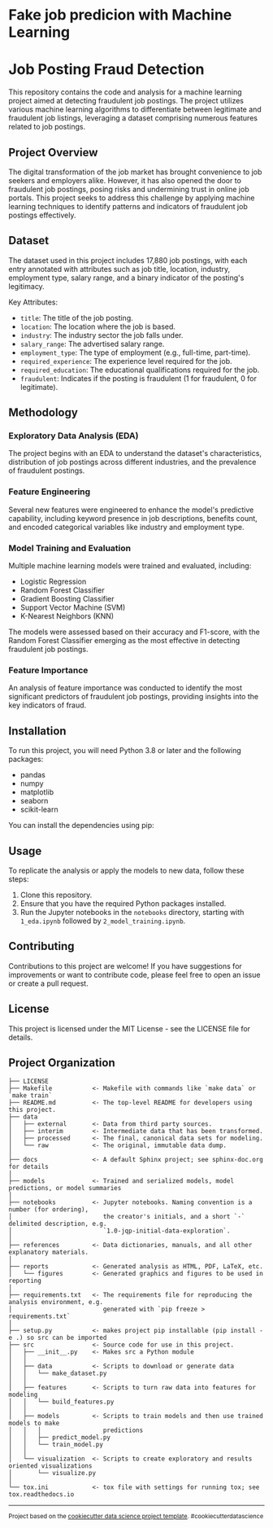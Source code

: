 Fake job predicion with Machine Learning 
==============================

# Job Posting Fraud Detection

This repository contains the code and analysis for a machine learning project aimed at detecting fraudulent job postings. The project utilizes various machine learning algorithms to differentiate between legitimate and fraudulent job listings, leveraging a dataset comprising numerous features related to job postings.

## Project Overview

The digital transformation of the job market has brought convenience to job seekers and employers alike. However, it has also opened the door to fraudulent job postings, posing risks and undermining trust in online job portals. This project seeks to address this challenge by applying machine learning techniques to identify patterns and indicators of fraudulent job postings effectively.

## Dataset

The dataset used in this project includes 17,880 job postings, with each entry annotated with attributes such as job title, location, industry, employment type, salary range, and a binary indicator of the posting's legitimacy. 

Key Attributes:
- `title`: The title of the job posting.
- `location`: The location where the job is based.
- `industry`: The industry sector the job falls under.
- `salary_range`: The advertised salary range.
- `employment_type`: The type of employment (e.g., full-time, part-time).
- `required_experience`: The experience level required for the job.
- `required_education`: The educational qualifications required for the job.
- `fraudulent`: Indicates if the posting is fraudulent (1 for fraudulent, 0 for legitimate).

## Methodology

### Exploratory Data Analysis (EDA)

The project begins with an EDA to understand the dataset's characteristics, distribution of job postings across different industries, and the prevalence of fraudulent postings.

### Feature Engineering

Several new features were engineered to enhance the model's predictive capability, including keyword presence in job descriptions, benefits count, and encoded categorical variables like industry and employment type.

### Model Training and Evaluation

Multiple machine learning models were trained and evaluated, including:

- Logistic Regression
- Random Forest Classifier
- Gradient Boosting Classifier
- Support Vector Machine (SVM)
- K-Nearest Neighbors (KNN)

The models were assessed based on their accuracy and F1-score, with the Random Forest Classifier emerging as the most effective in detecting fraudulent job postings.

### Feature Importance

An analysis of feature importance was conducted to identify the most significant predictors of fraudulent job postings, providing insights into the key indicators of fraud.

## Installation

To run this project, you will need Python 3.8 or later and the following packages:
- pandas
- numpy
- matplotlib
- seaborn
- scikit-learn

You can install the dependencies using pip:

## Usage

To replicate the analysis or apply the models to new data, follow these steps:
1. Clone this repository.
2. Ensure that you have the required Python packages installed.
3. Run the Jupyter notebooks in the `notebooks` directory, starting with `1_eda.ipynb` followed by `2_model_training.ipynb`.

## Contributing

Contributions to this project are welcome! If you have suggestions for improvements or want to contribute code, please feel free to open an issue or create a pull request.

## License

This project is licensed under the MIT License - see the LICENSE file for details.


Project Organization
------------

    ├── LICENSE
    ├── Makefile           <- Makefile with commands like `make data` or `make train`
    ├── README.md          <- The top-level README for developers using this project.
    ├── data
    │   ├── external       <- Data from third party sources.
    │   ├── interim        <- Intermediate data that has been transformed.
    │   ├── processed      <- The final, canonical data sets for modeling.
    │   └── raw            <- The original, immutable data dump.
    │
    ├── docs               <- A default Sphinx project; see sphinx-doc.org for details
    │
    ├── models             <- Trained and serialized models, model predictions, or model summaries
    │
    ├── notebooks          <- Jupyter notebooks. Naming convention is a number (for ordering),
    │                         the creator's initials, and a short `-` delimited description, e.g.
    │                         `1.0-jqp-initial-data-exploration`.
    │
    ├── references         <- Data dictionaries, manuals, and all other explanatory materials.
    │
    ├── reports            <- Generated analysis as HTML, PDF, LaTeX, etc.
    │   └── figures        <- Generated graphics and figures to be used in reporting
    │
    ├── requirements.txt   <- The requirements file for reproducing the analysis environment, e.g.
    │                         generated with `pip freeze > requirements.txt`
    │
    ├── setup.py           <- makes project pip installable (pip install -e .) so src can be imported
    ├── src                <- Source code for use in this project.
    │   ├── __init__.py    <- Makes src a Python module
    │   │
    │   ├── data           <- Scripts to download or generate data
    │   │   └── make_dataset.py
    │   │
    │   ├── features       <- Scripts to turn raw data into features for modeling
    │   │   └── build_features.py
    │   │
    │   ├── models         <- Scripts to train models and then use trained models to make
    │   │   │                 predictions
    │   │   ├── predict_model.py
    │   │   └── train_model.py
    │   │
    │   └── visualization  <- Scripts to create exploratory and results oriented visualizations
    │       └── visualize.py
    │
    └── tox.ini            <- tox file with settings for running tox; see tox.readthedocs.io


--------

<p><small>Project based on the <a target="_blank" href="https://drivendata.github.io/cookiecutter-data-science/">cookiecutter data science project template</a>. #cookiecutterdatascience</small></p>
